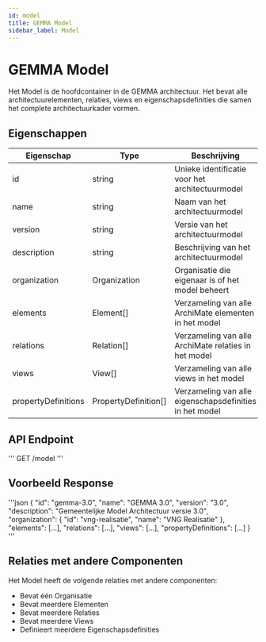 ```yaml
---
id: model
title: GEMMA Model
sidebar_label: Model
---
```


# GEMMA Model

Het Model is de hoofdcontainer in de GEMMA architectuur. Het bevat alle architectuurelementen, relaties, views en eigenschapsdefinities die samen het complete architectuurkader vormen.

## Eigenschappen

| Eigenschap | Type | Beschrijving |
|------------|------|-------------|
| id | string | Unieke identificatie voor het architectuurmodel |
| name | string | Naam van het architectuurmodel |
| version | string | Versie van het architectuurmodel |
| description | string | Beschrijving van het architectuurmodel |
| organization | Organization | Organisatie die eigenaar is of het model beheert |
| elements | Element[] | Verzameling van alle ArchiMate elementen in het model |
| relations | Relation[] | Verzameling van alle ArchiMate relaties in het model |
| views | View[] | Verzameling van alle views in het model |
| propertyDefinitions | PropertyDefinition[] | Verzameling van alle eigenschapsdefinities in het model |

## API Endpoint

'''
GET /model
'''

## Voorbeeld Response

'''json
{
  "id": "gemma-3.0",
  "name": "GEMMA 3.0",
  "version": "3.0",
  "description": "Gemeentelijke Model Architectuur versie 3.0",
  "organization": {
    "id": "vng-realisatie",
    "name": "VNG Realisatie"
  },
  "elements": [...],
  "relations": [...],
  "views": [...],
  "propertyDefinitions": [...]
}
'''

## Relaties met andere Componenten

Het Model heeft de volgende relaties met andere componenten:

- Bevat één Organisatie
- Bevat meerdere Elementen
- Bevat meerdere Relaties
- Bevat meerdere Views
- Definieert meerdere Eigenschapsdefinities 